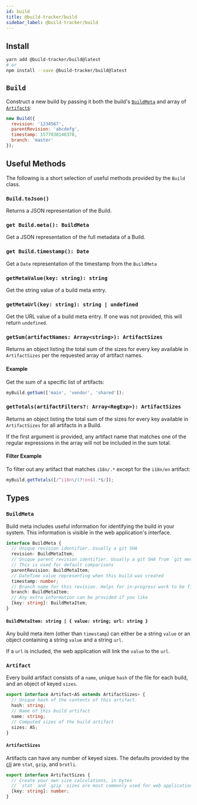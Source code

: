 ```yaml
---
id: build
title: @build-tracker/build
sidebar_label: @build-tracker/build
---
```


## Install

```sh
yarn add @build-tracker/build@latest
# or
npm install --save @build-tracker/build@latest
```

## `Build`

Construct a new build by passing it both the build's [`BuildMeta`](#buildmeta) and array of [`Artifact`s](#artifact):

```js
new Build({
  revision: '1234567',
  parentRevision: 'abcdefg',
  timestamp: 1577038148378,
  branch: 'master'
});
```

## Useful Methods

The following is a short selection of useful methods provided by the `Build` class.

### `Build.toJson()`

Returns a JSON representation of the Build.

### `get Build.meta(): BuildMeta`

Get a JSON representation of the full metadata of a Build.

### `get Build.timestamp(): Date`

Get a `Date` representation of the timestamp from the `BuildMeta`

### `getMetaValue(key: string): string`

Get the string value of a build meta entry.

### `getMetaUrl(key: string): string | undefined`

Get the URL value of a build meta entry. If one was not provided, this will return `undefined`.

### `getSum(artifactNames: Array<string>): ArtifactSizes`

Returns an object listing the total sum of the sizes for every key available in `ArtifactSizes` per the requested array of artifact names.

#### Example

Get the sum of a specific list of artifacts:

```js
myBuild.getSum(['main', 'vendor', 'shared']);
```

### `getTotals(artifactFilters?: Array<RegExp>): ArtifactSizes`

Returns an object listing the total sum of the sizes for every key available in `ArtifactSizes` for all artifacts in a Build.

If the first argument is provided, any artifact name that matches one of the regular expressions in the array will not be included in the sum total.

#### Filter Example

To filter out any artifact that matches `i18n/.*` except for the `i18n/en` artifact:

```js
myBuild.getTotals([/^i18n\/(?!en$).*$/]);
```

## Types

### `BuildMeta`

Build meta includes useful information for identifying the build in your system. This information is visible in the web application's interface.

```ts
interface BuildMeta {
  // Unique revision identifier. Usually a git SHA
  revision: BuildMetaItem;
  // Unique parent revision identifier. Usually a git SHA from `git merge-base $revision`.
  // This is used for default comparisons
  parentRevision: BuildMetaItem;
  // DateTime value representing when this build was created
  timestamp: number;
  // Branch name for this revision. Helps for in-progress work to be filtered from the default UI
  branch: BuildMetaItem;
  // Any extra information can be provided if you like
  [key: string]: BuildMetaItem;
}
```

#### `BuildMetaItem: string | { value: string; url: string }`

Any build meta item (other than `timestamp`) can either be a string `value` or an object containing a string `value` and a string `url`.

If a `url` is included, the web application will link the `value` to the `url`.

### `Artifact`

Every build artifact consists of a `name`, unique `hash` of the file for each build, and an object of keyed `sizes`.

```ts
export interface Artifact<AS extends ArtifactSizes> {
  // Unique hash of the contents of this artifact.
  hash: string;
  // Name of this build artifact
  name: string;
  // Computed sizes of the build artifact
  sizes: AS;
}
```

#### `ArtifactSizes`

Artifacts can have any number of keyed sizes. The defaults provided by the [cli](packages/cli.md) are `stat`, `gzip`, and `brotli`.

```ts
export interface ArtifactSizes {
  // Create your own size calculations, in bytes
  // `stat` and `gzip` sizes are most commonly used for web applications
  [key: string]: number;
}
```
